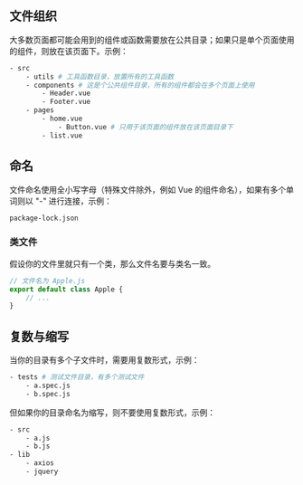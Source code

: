 ## 文件组织
大多数页面都可能会用到的组件或函数需要放在公共目录；如果只是单个页面使用的组件，则放在该页面下。示例：
```bash
- src
    - utils # 工具函数目录，放置所有的工具函数
    - components # 这是个公共组件目录，所有的组件都会在多个页面上使用
        - Header.vue
        - Footer.vue
    - pages
        - home.vue
            - Button.vue # 只用于该页面的组件放在该页面目录下
        - list.vue
```
## 命名
文件命名使用全小写字母（特殊文件除外，例如 Vue 的组件命名），如果有多个单词则以 "-" 进行连接，示例：
```
package-lock.json
```

### 类文件
假设你的文件里就只有一个类，那么文件名要与类名一致。
```js
// 文件名为 Apple.js
export default class Apple {
    // ...
}
```
## 复数与缩写
当你的目录有多个子文件时，需要用复数形式，示例：
```bash
- tests # 测试文件目录，有多个测试文件
    - a.spec.js
    - b.spec.js
```
但如果你的目录命名为缩写，则不要使用复数形式，示例：
```bash
- src
    - a.js
    - b.js
- lib
    - axios
    - jquery
```